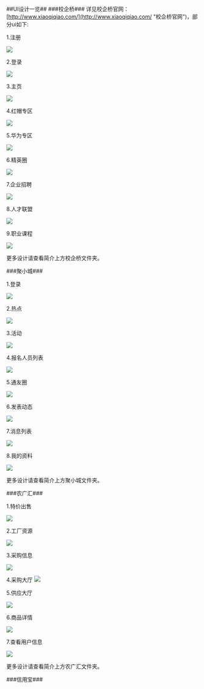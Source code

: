 ##UI设计一览##
###校企桥###
详见校企桥官网：
[http://www.xiaoqiqiao.com/](http://www.xiaoqiqiao.com/ "校企桥官网")，部分ui如下:

1.注册

![](http://i.imgur.com/3SWNTtP.png)


2.登录

![](http://i.imgur.com/zyFPKwC.png)


3.主页

![](http://i.imgur.com/HzPhDCp.jpg)


4.红帽专区

![](http://i.imgur.com/ZYUzTPz.png)


5.华为专区

![](http://i.imgur.com/AlEod17.png)


6.精英圈

![](http://i.imgur.com/PEikXDl.png)


7.企业招聘

![](http://i.imgur.com/8kHA8uy.png)


8.人才联盟

![](http://i.imgur.com/qc9z14w.jpg)


9.职业课程

![](http://i.imgur.com/PRZ8Buo.png)

更多设计请查看简介上方校企桥文件夹。

###聚小城###

1.登录

![](http://i.imgur.com/ZwCrpgM.jpg)


2.热点

![](http://i.imgur.com/n49PKM3.jpg)


3.活动

![](http://i.imgur.com/2BDvaq6.jpg)


4.报名人员列表

![](http://i.imgur.com/UQsM4oh.jpg)


5.通友圈

![](http://i.imgur.com/3VvjDkF.jpg)


6.发表动态

![](http://i.imgur.com/Q7dCf2f.jpg)


7.消息列表

![](http://i.imgur.com/xoR14ZL.jpg)


8.我的资料

![](http://i.imgur.com/tLto6mM.jpg)

更多设计请查看简介上方聚小城文件夹。


###农广汇###

1.特价出售

![](http://i.imgur.com/ZI2ygFd.jpg)


2.工厂资源

![](http://i.imgur.com/DNioZga.jpg)


3.采购信息

![](http://i.imgur.com/iKCLudK.jpg)


4.采购大厅
![](http://i.imgur.com/AP5sBN7.png)

5.供应大厅

![](http://i.imgur.com/GRsCfLl.jpg)

6.商品详情

![](http://i.imgur.com/vjRV5Q8.jpg)


7.查看用户信息

![](http://i.imgur.com/44kjyJo.jpg)


更多设计请查看简介上方农广汇文件夹。


###信用宝###







